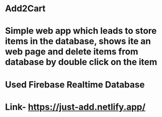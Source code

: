 # Add2Cart

# Simple web app which leads to store items in the database, shows ite an web page and delete items from database by double click on the item

# Used Firebase Realtime Database

# Link- https://just-add.netlify.app/
